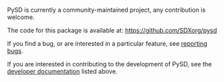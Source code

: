 PySD is currently a community-maintained project, any contribution is welcome.

The code for this package is available at: https://github.com/SDXorg/pysd

If you find a bug, or are interested in a particular feature, see [reporting bugs](https://pysd.readthedocs.io/en/latest/reporting_bugs.html).

If you are interested in contributing to the development of PySD, see the [developer documentation](https://pysd.readthedocs.io/en/latest/development/development_index.html) listed above.
